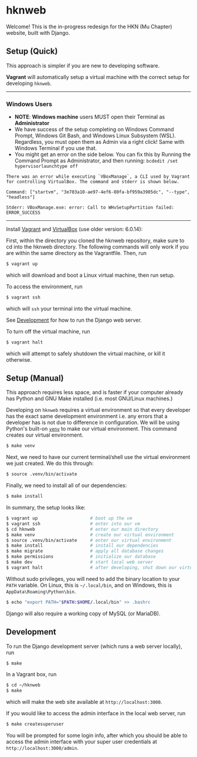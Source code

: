 hknweb
======

Welcome! This is the in-progress redesign for the HKN (Mu Chapter) website,
built with Django.

## Setup (Quick)

This approach is simpler if you are new to developing software.

**Vagrant** will automatically setup a virtual machine with the correct
setup for developing `hknweb`.

------------------------------
### Windows Users
* **NOTE**: **Windows machine** users MUST open their Terminal as **Administrator**
* We have success of the setup completing on Windows Command Prompt, Windows Git Bash, and Windows Linux Subsystem (WSL). Regardless, you must open them as Admin via a right click! Same with Windows Terminal if you use that.
* You might get an error on the side below. You can fix this by Running the Command Prompt as Administrator, and then running: `bcdedit /set hypervisorlaunchtype off`
```
There was an error while executing `VBoxManage`, a CLI used by Vagrant
for controlling VirtualBox. The command and stderr is shown below.

Command: ["startvm", "3e703a10-ae97-4ef6-80fa-bf959a3905dc", "--type", "headless"]

Stderr: VBoxManage.exe: error: Call to WHvSetupPartition failed: ERROR_SUCCESS
```
------------------------------

Install [Vagrant](https://www.vagrantup.com/) and [VirtualBox](https://www.virtualbox.org/) (use older version: 6.0.14):

First, within the directory you cloned the hknweb repository, make sure to cd into the hknweb directory. The following commands will only work if you are within the same directory as the Vagrantfile. Then, run

```sh
$ vagrant up
```

which will download and boot a Linux virtual machine, then run setup.

To access the environment, run

```sh
$ vagrant ssh
```

which will `ssh` your terminal into the virtual machine.

See [Development](#development) for how to run the Django web server.

To turn off the virtual machine, run

```sh
$ vagrant halt
```

which will attempt to safely shutdown the virtual machine, or kill it otherwise.

## Setup (Manual)

This approach requires less space, and is faster if your computer already has Python
and GNU Make installed (i.e. most GNU/Linux machines.)

Developing on `hknweb` requires a virtual environment so that every developer has the exact same development environment i.e. any errors that a developer has is not due to difference in configuration. We will be using Python's built-on [`venv`](https://docs.python.org/3/library/venv.html) to make our virtual environment. This command creates our virtual environment.
```sh
$ make venv
```

Next, we need to have our current terminal/shell use the virtual environment we just created. We do this through:
```sh
$ source .venv/bin/activate
```

Finally, we need to install all of our dependencies:
```sh
$ make install
```

In summary, the setup looks like:
```sh
$ vagrant up                    # boot up the vm
$ vagrant ssh                   # enter into our vm
$ cd hknweb                     # enter our main directory
$ make venv                     # create our virtual environment
$ source .venv/bin/activate     # enter our virtual environment
$ make install                  # install our dependencies
$ make migrate                  # apply all database changes
$ make permissions              # initialize our database
$ make dev                      # start local web server
$ vagrant halt                  # after developing, shut down our virtual machine
```

Without sudo privileges, you will need to add the binary location to your `PATH` variable.
On Linux, this is `~/.local/bin`, and on Windows, this is `AppData\Roaming\Python\bin`.

```sh
$ echo "export PATH="$PATH:$HOME/.local/bin" >> .bashrc
```

Django will also require a working copy of MySQL (or MariaDB).

## Development

To run the Django development server (which runs a web server locally), run
```sh
$ make
```

In a Vagrant box, run
```sh
$ cd ~/hknweb
$ make
```

which will make the web site available at `http://localhost:3000`.

If you would like to access the admin interface in the local web server, run
```sh
$ make createsuperuser
```

You will be prompted for some login info, after which you should be able to access
the admin interface with your super user credentials at `http://localhost:3000/admin`.
